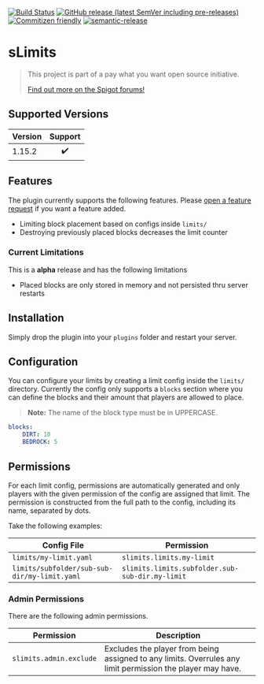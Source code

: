 [![Build Status](https://github.com/mcSilthus/sLimits/workflows/Build/badge.svg)](https://github.com/mcSilthus/spigot-plugin-template/actions?query=workflow%3ABuild)
[![GitHub release (latest SemVer including pre-releases)](https://img.shields.io/github/v/release/mcSilthus/sLimits?include_prereleases&label=release)](https://github.com/mcSilthus/sLimits)
[![Commitizen friendly](https://img.shields.io/badge/commitizen-friendly-brightgreen.svg)](http://commitizen.github.io/cz-cli/)
[![semantic-release](https://img.shields.io/badge/%20%20%F0%9F%93%A6%F0%9F%9A%80-semantic--release-e10079.svg)](https://github.com/semantic-release/semantic-release)

# sLimits

> This project is part of a pay what you want open source initiative.
>
> [Find out more on the Spigot forums!](https://www.spigotmc.org/threads/open-small-to-medium-plugin-development-pay-what-you-want-8-years-experience-high-quality.435578/)

## Supported Versions

| Version | Support |
| ------- | :-----: |
| 1.15.2  |   ✔️    |

## Features

The plugin currently supports the following features. Please [open a feature request](https://github.com/Silthus/sLimits/issues/new?assignees=&labels=&template=feature_request.md&title=) if you want a feature added.

* Limiting block placement based on configs inside `limits/`
* Destroying previously placed blocks decreases the limit counter

### Current Limitations

This is a **alpha** release and has the following limitations

* Placed blocks are only stored in memory and not persisted thru server restarts

## Installation

Simply drop the plugin into your `plugins` folder and restart your server.

## Configuration

You can configure your limits by creating a limit config inside the `limits/` directory.
Currently the config only supports a `blocks` section where you can define the blocks and their amount that players are allowed to place.

> **Note:** The name of the block type must be in UPPERCASE.

```yaml
blocks:
    DIRT: 10
    BEDROCK: 5
```

## Permissions

For each limit config, permissions are automatically generated and only players with the given permission of the config are assigned that limit.
The permission is constructed from the full path to the config, including its name, separated by dots.

Take the following examples:

| Config File | Permission |
| ----------- | ---------- |
| `limits/my-limit.yaml` | `slimits.limits.my-limit` |
| `limits/subfolder/sub-sub-dir/my-limit.yaml` | `slimits.limits.subfolder.sub-sub-dir.my-limit`

### Admin Permissions

There are the following admin permissions.

| Permission | Description |
| ---------- | ----------- |
| `slimits.admin.exclude` | Excludes the player from being assigned to any limits. Overrules any limit permission the player may have. |